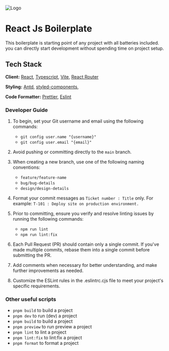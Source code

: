 ![Logo](https://www.simform.com/wp-content/uploads/2022/12/logo.svg)
# React Js Boilerplate
This boilerplate is starting point of any project with all batteries included. you can directly start development without spending time on project setup.
## Tech Stack
**Client:** [React](react.dev), [Typescript](https://www.typescriptlang.org), [Vite](https://vitejs.dev/), [React Router](https://reactrouter.com/en/main)
 

**Styling:** [Antd](https://ant.design/), [styled-components](https://styled-components.com/), 

**Code Formatter:** [Prettier](https://prettier.io/),   [Eslint](https://eslint.org/) 


### Developer Guide

1. To begin, set your Git username and email using the following commands:
   - `git config user.name "{username}"`
   - `git config user.email "{email}"`

2. Avoid pushing or committing directly to the `main` branch.

3. When creating a new branch, use one of the following naming conventions:
   - `feature/feature-name`
   - `bug/bug-details`
   - `design/design-details`

4. Format your commit messages as `Ticket number : Title` only. For example: `T-101 : Deploy site on production environment.`

5. Prior to committing, ensure you verify and resolve linting issues by running the following commands:
   - `npm run lint`
   - `npm run lint:fix`

6. Each Pull Request (PR) should contain only a single commit. If you've made multiple commits, rebase them into a single commit before submitting the PR.

7. Add comments when necessary for better understanding, and make further improvements as needed.

8. Customize the ESLint rules in the .eslintrc.cjs file to meet your project's specific requirements.

### Other useful scripts
- `pnpm build` to build a project
- `pnpm dev` to run (dev) a project
- `pnpm build` to build a project
- `pnpm preview` to run preview a project
- `pnpm lint` to lint a project 
 - `pnpm lint:fix` to lint:fix a project
- `pnpm format` to format a project